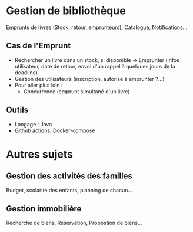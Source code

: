 # Gestion de bibliothèque
Emprunts de livres (Stock, retour, emprunteurs), Catalogue, Notifications...

## Cas de l'Emprunt
* Rechercher un livre dans un stock, si disponible -> Emprunter (infos utilisateur, date de retour, envoi d'un rappel à quelques jours de la deadline)
* Gestion des utilisateurs (inscription, autorisé à emprunter ?...)
* Pour aller plus loin :
	- Concurrence (emprunt simultané d'un livre)

## Outils
* Langage : Java
* Github actions, Docker-compose


# Autres sujets

## Gestion des activités des familles
Budget, scolarité des enfants, planning de chacun...

## Gestion immobilière
Recherche de biens, Réservation, Propostion de biens...

